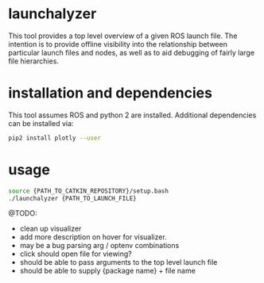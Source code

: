 # launchalyzer
This tool provides a top level overview of a given ROS launch file. The intention is to provide 
offline visibility into the relationship between particular launch files and nodes, as well as 
to aid debugging of fairly large file hierarchies.

# installation and dependencies
This tool assumes ROS and python 2 are installed. Additional dependencies can be installed via:

```bash
pip2 install plotly --user
```

# usage

```bash
source {PATH_TO_CATKIN_REPOSITORY}/setup.bash
./launchalyzer {PATH_TO_LAUNCH_FILE}
```


@TODO:
 - clean up visualizer
 - add more description on hover for visualizer.
 - may be a bug parsing arg / optenv combinations
 - click should open file for viewing?
 - should be able to pass arguments to the top level launch file
 - should be able to supply {package name} + file name 